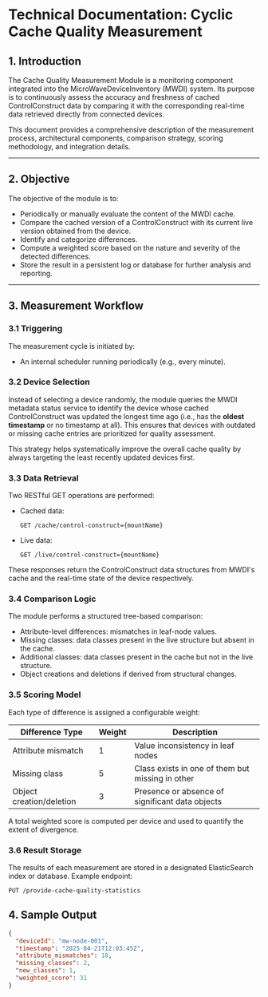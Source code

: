 
# Technical Documentation: Cyclic Cache Quality Measurement 

## 1. Introduction

The Cache Quality Measurement Module is a monitoring component integrated into the MicroWaveDeviceInventory (MWDI) system. Its purpose is to continuously assess the accuracy and freshness of cached ControlConstruct data by comparing it with the corresponding real-time data retrieved directly from connected devices.

This document provides a comprehensive description of the measurement process, architectural components, comparison strategy, scoring methodology, and integration details.

---

## 2. Objective

The objective of the module is to:
- Periodically or manually evaluate the content of the MWDI cache.
- Compare the cached version of a ControlConstruct with its current live version obtained from the device.
- Identify and categorize differences.
- Compute a weighted score based on the nature and severity of the detected differences.
- Store the result in a persistent log or database for further analysis and reporting.

---

## 3. Measurement Workflow

### 3.1 Triggering

The measurement cycle is initiated by:
- An internal scheduler running periodically (e.g., every minute).

### 3.2 Device Selection

Instead of selecting a device randomly, the module queries the MWDI metadata status service to identify the device whose cached ControlConstruct was updated the longest time ago (i.e., has the **oldest timestamp** or no timestamp at all). This ensures that devices with outdated or missing cache entries are prioritized for quality assessment.

This strategy helps systematically improve the overall cache quality by always targeting the least recently updated devices first.


### 3.3 Data Retrieval

Two RESTful GET operations are performed:
- Cached data:
  ```
  GET /cache/control-construct={mountName}
  ```
- Live data:
  ```
  GET /live/control-construct={mountName}
  ```

These responses return the ControlConstruct data structures from MWDI's cache and the real-time state of the device respectively.

### 3.4 Comparison Logic

The module performs a structured tree-based comparison:
- Attribute-level differences: mismatches in leaf-node values.
- Missing classes: data classes present in the live structure but absent in the cache.
- Additional classes: data classes present in the cache but not in the live structure.
- Object creations and deletions if derived from structural changes.

### 3.5 Scoring Model

Each type of difference is assigned a configurable weight:

| Difference Type         | Weight | Description                                      |
|-------------------------|--------|--------------------------------------------------|
| Attribute mismatch      | 1      | Value inconsistency in leaf nodes                |
| Missing class           | 5      | Class exists in one of them  but missing in other|     
| Object creation/deletion| 3      | Presence or absence of significant data objects  |

A total weighted score is computed per device and used to quantify the extent of divergence.

### 3.6 Result Storage

The results of each measurement are stored in a designated ElasticSearch index or database. Example endpoint:
```
PUT /provide-cache-quality-statistics
```
 
## 4. Sample Output

```json
{
  "deviceId": "mw-node-001",
  "timestamp": "2025-04-21T12:03:45Z",
  "attribute_mismatches": 18,
  "missing_classes": 2,
  "new_classes": 1,
  "weighted_score": 31
}
